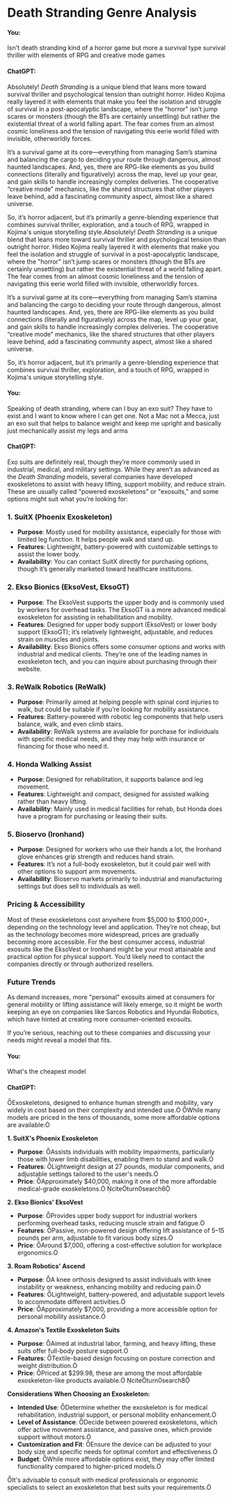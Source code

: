 # Death Stranding Genre Analysis

#### You:
Isn't death stranding kind of a horror game but more a survival type survival thriller with elements of RPG and creative mode games

#### ChatGPT:
Absolutely! *Death Stranding* is a unique blend that leans more toward survival thriller and psychological tension than outright horror. Hideo Kojima really layered it with elements that make you feel the isolation and struggle of survival in a post-apocalyptic landscape, where the "horror" isn’t jump scares or monsters (though the BTs are certainly unsettling) but rather the existential threat of a world falling apart. The fear comes from an almost cosmic loneliness and the tension of navigating this eerie world filled with invisible, otherworldly forces.

It’s a survival game at its core—everything from managing Sam’s stamina and balancing the cargo to deciding your route through dangerous, almost haunted landscapes. And, yes, there are RPG-like elements as you build connections (literally and figuratively) across the map, level up your gear, and gain skills to handle increasingly complex deliveries. The cooperative “creative mode” mechanics, like the shared structures that other players leave behind, add a fascinating community aspect, almost like a shared universe.

So, it’s horror adjacent, but it’s primarily a genre-blending experience that combines survival thriller, exploration, and a touch of RPG, wrapped in Kojima's unique storytelling style.Absolutely! *Death Stranding* is a unique blend that leans more toward survival thriller and psychological tension than outright horror. Hideo Kojima really layered it with elements that make you feel the isolation and struggle of survival in a post-apocalyptic landscape, where the "horror" isn’t jump scares or monsters (though the BTs are certainly unsettling) but rather the existential threat of a world falling apart. The fear comes from an almost cosmic loneliness and the tension of navigating this eerie world filled with invisible, otherworldly forces.

It’s a survival game at its core—everything from managing Sam’s stamina and balancing the cargo to deciding your route through dangerous, almost haunted landscapes. And, yes, there are RPG-like elements as you build connections (literally and figuratively) across the map, level up your gear, and gain skills to handle increasingly complex deliveries. The cooperative “creative mode” mechanics, like the shared structures that other players leave behind, add a fascinating community aspect, almost like a shared universe.

So, it’s horror adjacent, but it’s primarily a genre-blending experience that combines survival thriller, exploration, and a touch of RPG, wrapped in Kojima's unique storytelling style.


#### You:
Speaking of death stranding, where can I buy an exo suit? They have to exist and I want to know where I can get one. Not a Mac not a Mecca, just an exo suit that helps to balance weight and keep me upright and basically just mechanically assist my legs and arms

#### ChatGPT:
Exo suits are definitely real, though they’re more commonly used in industrial, medical, and military settings. While they aren’t as advanced as the *Death Stranding* models, several companies have developed exoskeletons to assist with heavy lifting, support mobility, and reduce strain. These are usually called "powered exoskeletons" or "exosuits," and some options might suit what you’re looking for:

### 1. **SuitX (Phoenix Exoskeleton)**

- **Purpose**: Mostly used for mobility assistance, especially for those with limited leg function. It helps people walk and stand up.
- **Features**: Lightweight, battery-powered with customizable settings to assist the lower body.
- **Availability**: You can contact SuitX directly for purchasing options, though it’s generally marketed toward healthcare institutions.

### 2. **Ekso Bionics (EksoVest, EksoGT)**

- **Purpose**: The EksoVest supports the upper body and is commonly used by workers for overhead tasks. The EksoGT is a more advanced medical exoskeleton for assisting in rehabilitation and mobility.
- **Features**: Designed for upper body support (EksoVest) or lower body support (EksoGT); it’s relatively lightweight, adjustable, and reduces strain on muscles and joints.
- **Availability**: Ekso Bionics offers some consumer options and works with industrial and medical clients. They’re one of the leading names in exoskeleton tech, and you can inquire about purchasing through their website.

### 3. **ReWalk Robotics (ReWalk)**

- **Purpose**: Primarily aimed at helping people with spinal cord injuries to walk, but could be suitable if you’re looking for mobility assistance.
- **Features**: Battery-powered with robotic leg components that help users balance, walk, and even climb stairs.
- **Availability**: ReWalk systems are available for purchase for individuals with specific medical needs, and they may help with insurance or financing for those who need it.

### 4. **Honda Walking Assist**

- **Purpose**: Designed for rehabilitation, it supports balance and leg movement.
- **Features**: Lightweight and compact, designed for assisted walking rather than heavy lifting.
- **Availability**: Mainly used in medical facilities for rehab, but Honda does have a program for purchasing or leasing their suits.

### 5. **Bioservo (Ironhand)**

- **Purpose**: Designed for workers who use their hands a lot, the Ironhand glove enhances grip strength and reduces hand strain.
- **Features**: It’s not a full-body exoskeleton, but it could pair well with other options to support arm movements.
- **Availability**: Bioservo markets primarily to industrial and manufacturing settings but does sell to individuals as well.

### Pricing & Accessibility

Most of these exoskeletons cost anywhere from $5,000 to $100,000+, depending on the technology level and application. They’re not cheap, but as the technology becomes more widespread, prices are gradually becoming more accessible. For the best consumer access, industrial exosuits like the EksoVest or Ironhand might be your most attainable and practical option for physical support. You’d likely need to contact the companies directly or through authorized resellers.

### Future Trends

As demand increases, more "personal" exosuits aimed at consumers for general mobility or lifting assistance will likely emerge, so it might be worth keeping an eye on companies like Sarcos Robotics and Hyundai Robotics, which have hinted at creating more consumer-oriented exosuits.

If you’re serious, reaching out to these companies and discussing your needs might reveal a model that fits.


#### You:
What's the cheapest model

#### ChatGPT:
Exoskeletons, designed to enhance human strength and mobility, vary widely in cost based on their complexity and intended use. While many models are priced in the tens of thousands, some more affordable options are available:

**1. SuitX's Phoenix Exoskeleton**

- **Purpose**: Assists individuals with mobility impairments, particularly those with lower limb disabilities, enabling them to stand and walk.
- **Features**: Lightweight design at 27 pounds, modular components, and adjustable settings tailored to the user's needs.
- **Price**: Approximately $40,000, making it one of the more affordable medical-grade exoskeletons. citeturn0search6

**2. Ekso Bionics' EksoVest**

- **Purpose**: Provides upper body support for industrial workers performing overhead tasks, reducing muscle strain and fatigue.
- **Features**: Passive, non-powered design offering lift assistance of 5–15 pounds per arm, adjustable to fit various body sizes.
- **Price**: Around $7,000, offering a cost-effective solution for workplace ergonomics.

**3. Roam Robotics' Ascend**

- **Purpose**: A knee orthosis designed to assist individuals with knee instability or weakness, enhancing mobility and reducing pain.
- **Features**: Lightweight, battery-powered, and adjustable support levels to accommodate different activities.
- **Price**: Approximately $7,000, providing a more accessible option for personal mobility assistance.

**4. Amazon's Textile Exoskeleton Suits**

- **Purpose**: Aimed at industrial labor, farming, and heavy lifting, these suits offer full-body posture support.
- **Features**: Textile-based design focusing on posture correction and weight distribution.
- **Price**: Priced at $299.98, these are among the most affordable exoskeleton-like products available. citeturn0search8

**Considerations When Choosing an Exoskeleton:**

- **Intended Use**: Determine whether the exoskeleton is for medical rehabilitation, industrial support, or personal mobility enhancement.
- **Level of Assistance**: Decide between powered exoskeletons, which offer active movement assistance, and passive ones, which provide support without motors.
- **Customization and Fit**: Ensure the device can be adjusted to your body size and specific needs for optimal comfort and effectiveness.
- **Budget**: While more affordable options exist, they may offer limited functionality compared to higher-priced models.

It's advisable to consult with medical professionals or ergonomic specialists to select an exoskeleton that best suits your requirements.
